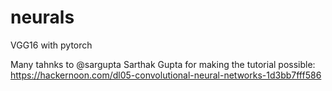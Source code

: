 # neurals
VGG16 with pytorch 


Many tahnks to @sargupta Sarthak Gupta for making the tutorial possible:
https://hackernoon.com/dl05-convolutional-neural-networks-1d3bb7fff586
